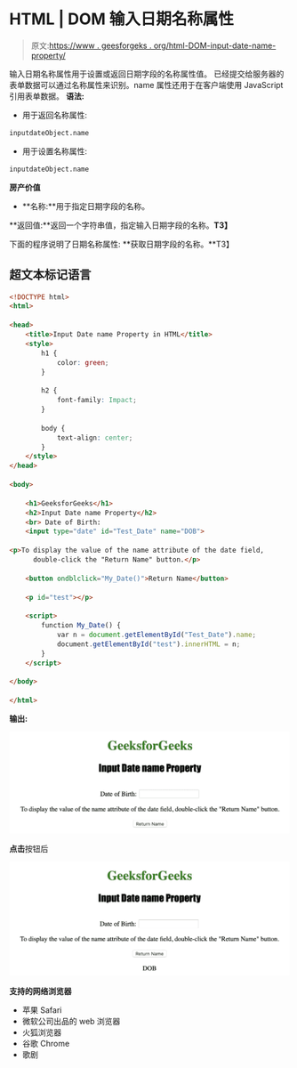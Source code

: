 # HTML | DOM 输入日期名称属性

> 原文:[https://www . geesforgeks . org/html-DOM-input-date-name-property/](https://www.geeksforgeeks.org/html-dom-input-date-name-property/)

输入日期名称属性用于设置或返回日期字段的名称属性值。
已经提交给服务器的表单数据可以通过名称属性来识别。name 属性还用于在客户端使用 JavaScript 引用表单数据。
**语法:**

*   用于返回名称属性:

```html
inputdateObject.name
```

*   用于设置名称属性:

```html
inputdateObject.name
```

**房产价值**

*   **名称:**用于指定日期字段的名称。

**返回值:**返回一个字符串值，指定输入日期字段的名称。**T3】**

下面的程序说明了日期名称属性:
**获取日期字段的名称。**T3】

## 超文本标记语言

```html
<!DOCTYPE html>
<html>

<head>
    <title>Input Date name Property in HTML</title>
    <style>
        h1 {
            color: green;
        }

        h2 {
            font-family: Impact;
        }

        body {
            text-align: center;
        }
    </style>
</head>

<body>

    <h1>GeeksforGeeks</h1>
    <h2>Input Date name Property</h2>
    <br> Date of Birth:
    <input type="date" id="Test_Date" name="DOB">

<p>To display the value of the name attribute of the date field,
      double-click the "Return Name" button.</p>

    <button ondblclick="My_Date()">Return Name</button>

    <p id="test"></p>

    <script>
        function My_Date() {
            var n = document.getElementById("Test_Date").name;
            document.getElementById("test").innerHTML = n;
        }
    </script>

</body>

</html>

```

**输出:**

![](img/180ce547a57c74b8ff1458410f251ebb.png)

**点击**按钮后

![](img/c81b708b12c9dff38e4ed4250554f3f7.png)

**支持的网络浏览器**

*   苹果 Safari
*   微软公司出品的 web 浏览器
*   火狐浏览器
*   谷歌 Chrome
*   歌剧